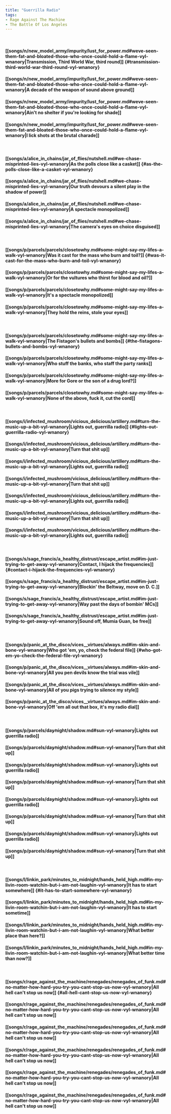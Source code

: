 ```yaml
---
title: "Guerrilla Radio"
tags:
- Rage Against The Machine
- The Battle Of Los Angeles
---
```

&nbsp;
#### [[songs/n/new_model_army/impurity/lust_for_power.md#weve-seen-them-fat-and-bloated-those-who-once-could-hold-a-flame-vyl-wnanory|Transmission, Third World War, third round]] {#transmission-third-world-war-third-round-vyl-wnanory}
#### [[songs/n/new_model_army/impurity/lust_for_power.md#weve-seen-them-fat-and-bloated-those-who-once-could-hold-a-flame-vyl-wnanory|A decade of the weapon of sound above ground]]
#### [[songs/n/new_model_army/impurity/lust_for_power.md#weve-seen-them-fat-and-bloated-those-who-once-could-hold-a-flame-vyl-wnanory|Ain't no shelter if you're looking for shade]]
#### [[songs/n/new_model_army/impurity/lust_for_power.md#weve-seen-them-fat-and-bloated-those-who-once-could-hold-a-flame-vyl-wnanory|I lick shots at the brutal charade]]
&nbsp;
#### [[songs/a/alice_in_chains/jar_of_flies/nutshell.md#we-chase-misprinted-lies-vyl-wnanory|As the polls close like a casket]] {#as-the-polls-close-like-a-casket-vyl-wnanory}
#### [[songs/a/alice_in_chains/jar_of_flies/nutshell.md#we-chase-misprinted-lies-vyl-wnanory|Our truth devours a silent play in the shadow of power]]
#### [[songs/a/alice_in_chains/jar_of_flies/nutshell.md#we-chase-misprinted-lies-vyl-wnanory|A spectacle monopolized]]
#### [[songs/a/alice_in_chains/jar_of_flies/nutshell.md#we-chase-misprinted-lies-vyl-wnanory|The camera's eyes on choice disguised]]
&nbsp;
#### [[songs/p/parcels/parcels/closetowhy.md#some-might-say-my-lifes-a-walk-vyl-wnanory|Was it cast for the mass who burn and toil?]] {#was-it-cast-for-the-mass-who-burn-and-toil-vyl-wnanory}
#### [[songs/p/parcels/parcels/closetowhy.md#some-might-say-my-lifes-a-walk-vyl-wnanory|Or for the vultures who thirst for blood and oil?]]
#### [[songs/p/parcels/parcels/closetowhy.md#some-might-say-my-lifes-a-walk-vyl-wnanory|It's a spectacle monopolized]]
#### [[songs/p/parcels/parcels/closetowhy.md#some-might-say-my-lifes-a-walk-vyl-wnanory|They hold the reins, stole your eyes]]
&nbsp;
#### [[songs/p/parcels/parcels/closetowhy.md#some-might-say-my-lifes-a-walk-vyl-wnanory|The Fistagon's bullets and bombs]] {#the-fistagons-bullets-and-bombs-vyl-wnanory}
#### [[songs/p/parcels/parcels/closetowhy.md#some-might-say-my-lifes-a-walk-vyl-wnanory|Who stuff the banks, who staff the party ranks]]
#### [[songs/p/parcels/parcels/closetowhy.md#some-might-say-my-lifes-a-walk-vyl-wnanory|More for Gore or the son of a drug lord?]]
#### [[songs/p/parcels/parcels/closetowhy.md#some-might-say-my-lifes-a-walk-vyl-wnanory|None of the above, fuck it, cut the cord]]
&nbsp;
#### [[songs/i/infected_mushroom/vicious_delicious/artillery.md#turn-the-music-up-a-bit-vyl-wnanory|Lights out, guerrilla radio]] {#lights-out-guerrilla-radio-vyl-wnanory}
#### [[songs/i/infected_mushroom/vicious_delicious/artillery.md#turn-the-music-up-a-bit-vyl-wnanory|Turn that shit up]]
#### [[songs/i/infected_mushroom/vicious_delicious/artillery.md#turn-the-music-up-a-bit-vyl-wnanory|Lights out, guerrilla radio]]
#### [[songs/i/infected_mushroom/vicious_delicious/artillery.md#turn-the-music-up-a-bit-vyl-wnanory|Turn that shit up]]
#### [[songs/i/infected_mushroom/vicious_delicious/artillery.md#turn-the-music-up-a-bit-vyl-wnanory|Lights out, guerrilla radio]]
#### [[songs/i/infected_mushroom/vicious_delicious/artillery.md#turn-the-music-up-a-bit-vyl-wnanory|Turn that shit up]]
#### [[songs/i/infected_mushroom/vicious_delicious/artillery.md#turn-the-music-up-a-bit-vyl-wnanory|Lights out, guerrilla radio]]
&nbsp;
#### [[songs/s/sage_francis/a_healthy_distrust/escape_artist.md#im-just-trying-to-get-away-vyl-wnanory|Contact, I hijack the frequencies]] {#contact-i-hijack-the-frequencies-vyl-wnanory}
#### [[songs/s/sage_francis/a_healthy_distrust/escape_artist.md#im-just-trying-to-get-away-vyl-wnanory|Blockin' the Beltway, move on D. C.]]
#### [[songs/s/sage_francis/a_healthy_distrust/escape_artist.md#im-just-trying-to-get-away-vyl-wnanory|Way past the days of bombin' MCs]]
#### [[songs/s/sage_francis/a_healthy_distrust/escape_artist.md#im-just-trying-to-get-away-vyl-wnanory|Sound off, Mumia Guan, be free]]
&nbsp;
#### [[songs/p/panic_at_the_disco/vices__virtues/always.md#im-skin-and-bone-vyl-wnanory|Who got 'em, yo, check the federal file]] {#who-got-em-yo-check-the-federal-file-vyl-wnanory}
#### [[songs/p/panic_at_the_disco/vices__virtues/always.md#im-skin-and-bone-vyl-wnanory|All you pen devils know the trial was vile]]
#### [[songs/p/panic_at_the_disco/vices__virtues/always.md#im-skin-and-bone-vyl-wnanory|All of you pigs trying to silence my style]]
#### [[songs/p/panic_at_the_disco/vices__virtues/always.md#im-skin-and-bone-vyl-wnanory|Off 'em all out that box, it's my radio dial]]
&nbsp;
#### [[songs/p/parcels/day∕night/shadow.md#sun-vyl-wnanory|Lights out guerrilla radio]]
#### [[songs/p/parcels/day∕night/shadow.md#sun-vyl-wnanory|Turn that shit up]]
#### [[songs/p/parcels/day∕night/shadow.md#sun-vyl-wnanory|Lights out guerrilla radio]]
#### [[songs/p/parcels/day∕night/shadow.md#sun-vyl-wnanory|Turn that shit up]]
#### [[songs/p/parcels/day∕night/shadow.md#sun-vyl-wnanory|Lights out guerrilla radio]]
#### [[songs/p/parcels/day∕night/shadow.md#sun-vyl-wnanory|Turn that shit up]]
#### [[songs/p/parcels/day∕night/shadow.md#sun-vyl-wnanory|Lights out guerrilla radio]]
#### [[songs/p/parcels/day∕night/shadow.md#sun-vyl-wnanory|Turn that shit up]]
&nbsp;
#### [[songs/l/linkin_park/minutes_to_midnight/hands_held_high.md#in-my-livin-room-watchin-but-i-am-not-laughin-vyl-wnanory|It has to start somewhere]] {#it-has-to-start-somewhere-vyl-wnanory}
#### [[songs/l/linkin_park/minutes_to_midnight/hands_held_high.md#in-my-livin-room-watchin-but-i-am-not-laughin-vyl-wnanory|It has to start sometime]]
#### [[songs/l/linkin_park/minutes_to_midnight/hands_held_high.md#in-my-livin-room-watchin-but-i-am-not-laughin-vyl-wnanory|What better place than here?]]
#### [[songs/l/linkin_park/minutes_to_midnight/hands_held_high.md#in-my-livin-room-watchin-but-i-am-not-laughin-vyl-wnanory|What better time than now?]]
&nbsp;
#### [[songs/r/rage_against_the_machine/renegades/renegades_of_funk.md#no-matter-how-hard-you-try-you-cant-stop-us-now-vyl-wnanory|All hell can't stop us now]] {#all-hell-cant-stop-us-now-vyl-wnanory}
#### [[songs/r/rage_against_the_machine/renegades/renegades_of_funk.md#no-matter-how-hard-you-try-you-cant-stop-us-now-vyl-wnanory|All hell can't stop us now]]
#### [[songs/r/rage_against_the_machine/renegades/renegades_of_funk.md#no-matter-how-hard-you-try-you-cant-stop-us-now-vyl-wnanory|All hell can't stop us now]]
#### [[songs/r/rage_against_the_machine/renegades/renegades_of_funk.md#no-matter-how-hard-you-try-you-cant-stop-us-now-vyl-wnanory|All hell can't stop us now]]
#### [[songs/r/rage_against_the_machine/renegades/renegades_of_funk.md#no-matter-how-hard-you-try-you-cant-stop-us-now-vyl-wnanory|All hell can't stop us now]]
#### [[songs/r/rage_against_the_machine/renegades/renegades_of_funk.md#no-matter-how-hard-you-try-you-cant-stop-us-now-vyl-wnanory|All hell can't stop us now]]
